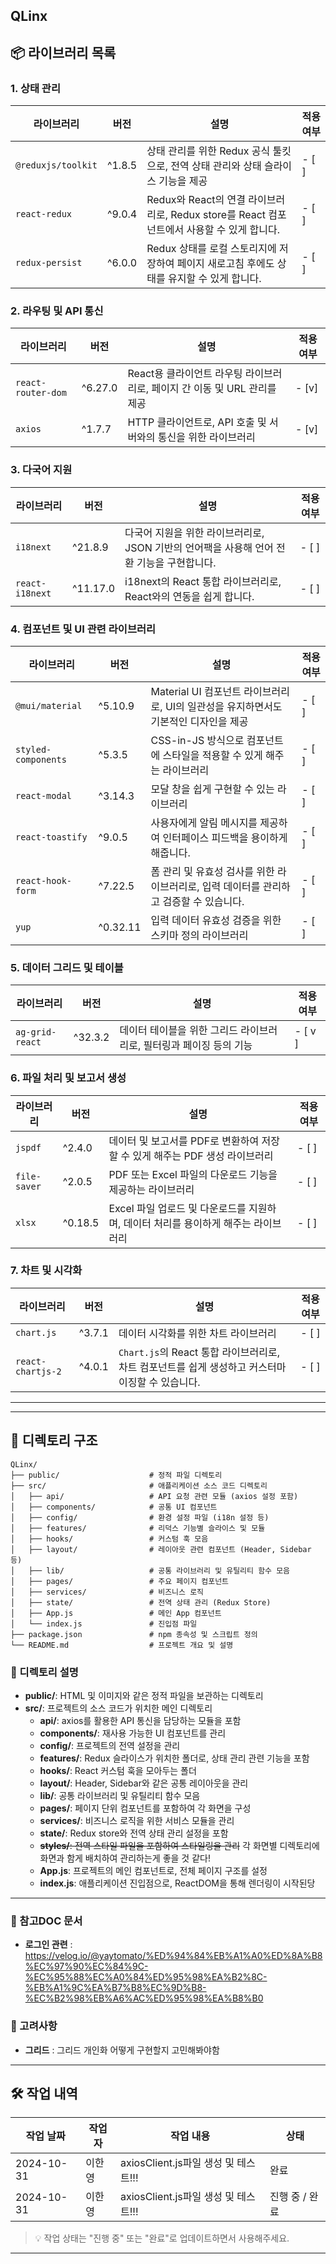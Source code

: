 QLinx
---

## 📦 라이브러리 목록

### 1. **상태 관리**

| 라이브러리              | 버전    | 설명                                                                                             | 적용 여부 |
| ----------------------- | ------- |--------------------------------------------------------------------------------------------------|-------|
| `@reduxjs/toolkit`      | ^1.8.5  | 상태 관리를 위한 Redux 공식 툴킷으로, 전역 상태 관리와 상태 슬라이스 기능을 제공                  | - [ ] |
| `react-redux`           | ^9.0.4  | Redux와 React의 연결 라이브러리로, Redux store를 React 컴포넌트에서 사용할 수 있게 합니다.         | - [ ] |
| `redux-persist`         | ^6.0.0  | Redux 상태를 로컬 스토리지에 저장하여 페이지 새로고침 후에도 상태를 유지할 수 있게 합니다.         | - [ ] |

### 2. **라우팅 및 API 통신**

| 라이브러리              | 버전    | 설명                                                                                          | 적용 여부 |
| ----------------------- | ------- | --------------------------------------------------------------------------------------------- |-------|
| `react-router-dom`      | ^6.27.0  | React용 클라이언트 라우팅 라이브러리로, 페이지 간 이동 및 URL 관리를 제공                     | - [v] |
| `axios`                 | ^1.7.7 | HTTP 클라이언트로, API 호출 및 서버와의 통신을 위한 라이브러리                                 | - [v] |

### 3. **다국어 지원**

| 라이브러리              | 버전       | 설명                                                                                          | 적용 여부 |
| ----------------------- | ---------- | --------------------------------------------------------------------------------------------- |-------|
| `i18next`               | ^21.8.9    | 다국어 지원을 위한 라이브러리로, JSON 기반의 언어팩을 사용해 언어 전환 기능을 구현합니다.      | - [ ] |
| `react-i18next`         | ^11.17.0   | i18next의 React 통합 라이브러리로, React와의 연동을 쉽게 합니다.                               | - [ ] |

### 4. **컴포넌트 및 UI 관련 라이브러리**

| 라이브러리              | 버전       | 설명                                                                                          | 적용 여부 |
| ----------------------- | ---------- | --------------------------------------------------------------------------------------------- |-------|
| `@mui/material`         | ^5.10.9    | Material UI 컴포넌트 라이브러리로, UI의 일관성을 유지하면서도 기본적인 디자인을 제공           | - [ ] |
| `styled-components`     | ^5.3.5     | CSS-in-JS 방식으로 컴포넌트에 스타일을 적용할 수 있게 해주는 라이브러리                        | - [ ] |
| `react-modal`           | ^3.14.3    | 모달 창을 쉽게 구현할 수 있는 라이브러리                                                       | - [ ] |
| `react-toastify`        | ^9.0.5     | 사용자에게 알림 메시지를 제공하여 인터페이스 피드백을 용이하게 해줍니다.                        | - [ ] |
| `react-hook-form`       | ^7.22.5    | 폼 관리 및 유효성 검사를 위한 라이브러리로, 입력 데이터를 관리하고 검증할 수 있습니다.         | - [ ] |
| `yup`                   | ^0.32.11   | 입력 데이터 유효성 검증을 위한 스키마 정의 라이브러리                                         | - [ ] |

### 5. **데이터 그리드 및 테이블**

| 라이브러리              | 버전       | 설명                                                                                          | 적용 여부   |
| ----------------------- | ---------- | --------------------------------------------------------------------------------------------- |---------|
| `ag-grid-react`         | ^32.3.2    | 데이터 테이블을 위한 그리드 라이브러리로, 필터링과 페이징 등의 기능                            | - [ v ] |

### 6. **파일 처리 및 보고서 생성**

| 라이브러리              | 버전       | 설명                                                                                          | 적용 여부 |
| ----------------------- | ---------- | --------------------------------------------------------------------------------------------- |-------|
| `jspdf`                 | ^2.4.0     | 데이터 및 보고서를 PDF로 변환하여 저장할 수 있게 해주는 PDF 생성 라이브러리                    | - [ ] |
| `file-saver`            | ^2.0.5     | PDF 또는 Excel 파일의 다운로드 기능을 제공하는 라이브러리                                      | - [ ] |
| `xlsx`                  | ^0.18.5    | Excel 파일 업로드 및 다운로드를 지원하며, 데이터 처리를 용이하게 해주는 라이브러리             | - [ ] |

### 7. **차트 및 시각화**

| 라이브러리              | 버전       | 설명                                                                                          | 적용 여부 |
| ----------------------- | ---------- | --------------------------------------------------------------------------------------------- |-------|
| `chart.js`              | ^3.7.1     | 데이터 시각화를 위한 차트 라이브러리                                                          | - [ ] |
| `react-chartjs-2`       | ^4.0.1     | `Chart.js`의 React 통합 라이브러리로, 차트 컴포넌트를 쉽게 생성하고 커스터마이징할 수 있습니다. | - [ ] |

---
---

## 📂 디렉토리 구조

```
QLinx/
├── public/                    # 정적 파일 디렉토리
├── src/                       # 애플리케이션 소스 코드 디렉토리
│   ├── api/                   # API 요청 관련 모듈 (axios 설정 포함)
│   ├── components/            # 공통 UI 컴포넌트
│   ├── config/                # 환경 설정 파일 (i18n 설정 등)
│   ├── features/              # 리덕스 기능별 슬라이스 및 모듈
│   ├── hooks/                 # 커스텀 훅 모음
│   ├── layout/                # 레이아웃 관련 컴포넌트 (Header, Sidebar 등)
│   ├── lib/                   # 공통 라이브러리 및 유틸리티 함수 모음
│   ├── pages/                 # 주요 페이지 컴포넌트
│   ├── services/              # 비즈니스 로직
│   ├── state/                 # 전역 상태 관리 (Redux Store)
│   ├── App.js                 # 메인 App 컴포넌트
│   └── index.js               # 진입점 파일
├── package.json               # npm 종속성 및 스크립트 정의
└── README.md                  # 프로젝트 개요 및 설명
```

### 📌 디렉토리 설명

- **public/**: HTML 및 이미지와 같은 정적 파일을 보관하는 디렉토리
- **src/**: 프로젝트의 소스 코드가 위치한 메인 디렉토리
  - **api/**: axios를 활용한 API 통신을 담당하는 모듈을 포함
  - **components/**: 재사용 가능한 UI 컴포넌트를 관리
  - **config/**: 프로젝트의 전역 설정을 관리
  - **features/**: Redux 슬라이스가 위치한 폴더로, 상태 관리 관련 기능을 포함
  - **hooks/**: React 커스텀 훅을 모아두는 폴더
  - **layout/**: Header, Sidebar와 같은 공통 레이아웃을 관리
  - **lib/**: 공통 라이브러리 및 유틸리티 함수 모음
  - **pages/**: 페이지 단위 컴포넌트를 포함하여 각 화면을 구성
  - **services/**: 비즈니스 로직을 위한 서비스 모듈을 관리
  - **state/**: Redux store와 전역 상태 관리 설정을 포함
  - ~~**styles/**: 전역 스타일 파일을 포함하여 스타일링을 관리~~ 각 화면별 디렉토리에 화면과 함게 배치하여 관리하는게 좋을 것 같다!
  - **App.js**: 프로젝트의 메인 컴포넌트로, 전체 페이지 구조를 설정
  - **index.js**: 애플리케이션 진입점으로, ReactDOM을 통해 렌더링이 시작된당 

---
### 📌 참고DOC 문서
- **로그인 관련** : https://velog.io/@yaytomato/%ED%94%84%EB%A1%A0%ED%8A%B8%EC%97%90%EC%84%9C-%EC%95%88%EC%A0%84%ED%95%98%EA%B2%8C-%EB%A1%9C%EA%B7%B8%EC%9D%B8-%EC%B2%98%EB%A6%AC%ED%95%98%EA%B8%B0

### 📌 고려사항
- **그리드** : 그리드 개인화 어떻게 구현할지 고민해봐야함

---
## 🛠️ 작업 내역

| 작업 날짜      | 작업자    | 작업 내용                                                          | 상태        |
|------------|--------|-------------------------------------------------------------------------|-----------|
| 2024-10-31 | 이한영    | axiosClient.js파일 생성 및 테스트!!!                                   | 완료        |
| 2024-10-31 | 이한영    | axiosClient.js파일 생성 및 테스트!!!                                   | 진행 중 / 완료 |

> 💡 작업 상태는 "진행 중" 또는 "완료"로 업데이트하면서 사용해주세요.

---

